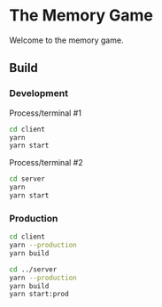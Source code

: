 # The Memory Game

Welcome to the memory game.

## Build

### Development

Process/terminal #1

```bash
cd client
yarn
yarn start
```

Process/terminal #2

```bash
cd server
yarn
yarn start
```

### Production

```bash
cd client
yarn --production
yarn build

cd ../server
yarn --production
yarn build
yarn start:prod
```
